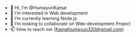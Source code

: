 - 👋 Hi, I’m @HumayunKamal
- 👀 I’m interested in Web development 
- 🌱 I’m currently learning Node.js
- 💞️ I’m looking to collaborate on Web-development Project
- 📫 How to reach me (Kamalhumayun320@gmail.com)

<!---
HumayunKamal/HumayunKamal is a ✨ special ✨ repository because its `README.md` (this file) appears on your GitHub profile.
You can click the Preview link to take a look at your changes.
--->
